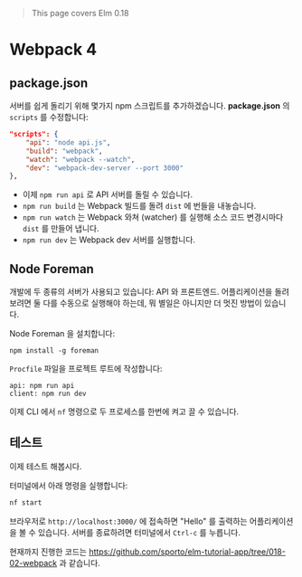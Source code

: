 > This page covers Elm 0.18

# Webpack 4

## package.json

서버를 쉽게 돌리기 위해 몇가지 npm 스크립트를 추가하겠습니다. __package.json__ 의 `scripts` 를 수정합니다:

```json
"scripts": {
    "api": "node api.js",
    "build": "webpack",
    "watch": "webpack --watch",
    "dev": "webpack-dev-server --port 3000"
},
```

- 이제 `npm run api` 로 API 서버를 돌릴 수 있습니다.
- `npm run build` 는 Webpack 빌드를 돌려 `dist` 에 번들을 내놓습니다.
- `npm run watch` 는 Webpack 와쳐 (watcher) 를 실행해 소스 코드 변경시마다 `dist` 를 만들어 냅니다.
- `npm run dev` 는 Webpack dev 서버를 실행합니다.

## Node Foreman

개발에 두 종류의 서버가 사용되고 있습니다: API 와 프론트엔드. 어플리케이션을 돌려 보려면 둘 다를 수동으로 실행해야 하는데, 뭐 별일은 아니지만 더 멋진 방법이 있습니다.

Node Foreman 을 설치합니다:

```
npm install -g foreman
```

`Procfile` 파일을 프로젝트 루트에 작성합니다:

```
api: npm run api
client: npm run dev
```

이제 CLI 에서 `nf` 명령으로 두 프로세스를 한번에 켜고 끌 수 있습니다.

## 테스트

이제 테스트 해봅시다.

터미널에서 아래 명령을 실행합니다:

```bash
nf start
```

브라우저로 `http://localhost:3000/` 에 접속하면 "Hello" 를 출력하는 어플리케이션을 볼 수 있습니다. 서버를 종료하려면 터미널에서 `Ctrl-c` 를 누릅니다.

현재까지 진행한 코드는 <https://github.com/sporto/elm-tutorial-app/tree/018-02-webpack> 과 같습니다.
